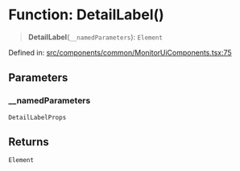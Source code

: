 # Function: DetailLabel()

> **DetailLabel**(`__namedParameters`): `Element`

Defined in: [src/components/common/MonitorUiComponents.tsx:75](https://github.com/Nick2bad4u/Uptime-Watcher/blob/3cce0c3b352c8390536ca3c7399ece50a05faf18/src/components/common/MonitorUiComponents.tsx#L75)

## Parameters

### \_\_namedParameters

`DetailLabelProps`

## Returns

`Element`
